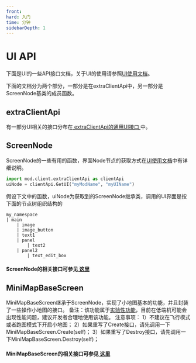 ```yaml
---
front:
hard: 入门
time: 分钟
sidebarDepth: 1
---
```


# <span id="UI API"></span>UI API

下面是UI的一些API接口文档，关于UI的使用请参照[UI使用文档](30-UI说明文档.html)。

下面的文档分为两个部分，一部分是在extraClientApi中，另一部分是ScreenNode基类的成员函数。

<span id="extraClientApi"></span>
## extraClientApi

有一部分UI相关的接口分布在<a href="../../mcdocs/1-ModAPI/接口/自定义UI/通用.html" rel="noopenner"> extraClientApi的通用UI接口 </a>中。

<span id="ScreenNode"></span>

## ScreenNode

ScreenNode的一些有用的函数，界面Node节点的获取方式在[UI使用文档](30-UI说明文档.html)中有详细说明。

```python
import mod.client.extraClientApi as clientApi
uiNode = clientApi.GetUI("myModName", "myUIName")
```

假设下文中的函数，uiNode为获取到的ScreenNode继承类，调用的UI界面是按下面的节点树组织结构的

```
my_namespace
| main
	| image
	| image_button
	| text1
	| panel
		| text2
	| panel2
		| text_edit_box
```

#### ScreenNode的相关接口可参见<a href="../../mcdocs/1-ModAPI/接口/自定义UI/UI界面.html#screennode" rel="noopenner"> 这里 </a>


<span id="MiniMapBaseScreen"></span>
## MiniMapBaseScreen

MiniMapBaseScreen继承于ScreenNode，实现了小地图基本的功能，并且封装了一些操作小地图的接口。
备注：该功能属于[实验性功能](../20-玩法开发/13-模组SDK编程/10-实验性功能.md)，目前在低端机可能会出现性能问题，建议开发者合理地使用该功能。
注意事项：
1）不建议在飞行模式或者跑图模式下开启小地图；
2）如果重写了Create接口，请先调用一下MiniMapBaseScreen.Create(self)；
3）如果重写了Destroy接口，请先调用一下MiniMapBaseScreen.Destroy(self)；

#### MiniMapBaseScreen的相关接口可参见<a href="../../mcdocs/1-ModAPI/接口/自定义UI/UI界面.html#minimapbasescreen" rel="noopenner"> 这里 </a>

